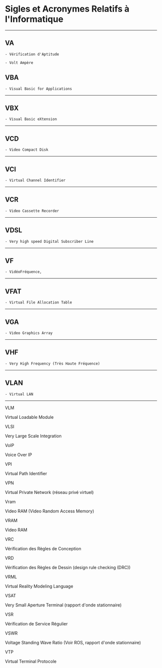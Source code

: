 # **Sigles et Acronymes Relatifs à l'Informatique**

---
## **VA**

    - Vérification d'Aptitude

    - Volt Ampère

## **VBA**

    - Visual Basic for Applications
---
## **VBX**

    - Visual Basic eXtension
---
## **VCD**

    - Video Compact Disk
---
## **VCI**

    - Virtual Channel Identifier
---
## **VCR**

    - Video Cassette Recorder
---
## **VDSL**

    - Very high speed Digital Subscriber Line
---
## **VF**

    - VidéoFréquence,
---
## **VFAT**

    - Virtual File Allocation Table
---
## **VGA**

    - Video Graphics Array
---
## **VHF**

    - Very High Frequency (Très Haute Fréquence)
---
## **VLAN**

    - Virtual LAN
---
VLM

Virtual Loadable Module

VLSI

Very Large Scale Integration

VoIP

Voice Over IP

VPI

Virtual Path Identifier

VPN

Virtual Private Network (réseau privé virtuel)

Vram

Video RAM (Video Random Access Memory)

VRAM

Video RAM

VRC

Vérification des Règles de Conception

VRD

Vérification des Règles de Dessin (design rule checking (DRC))

VRML

Virtual Reality Modeling Language

VSAT

Very Small Aperture Terminal (rapport d'onde stationnaire)

VSR

Vérification de Service Régulier

VSWR

Voltage Standing Wave Ratio (Voir ROS, rapport d'onde stationnaire)

VTP

Virtual Terminal Protocole